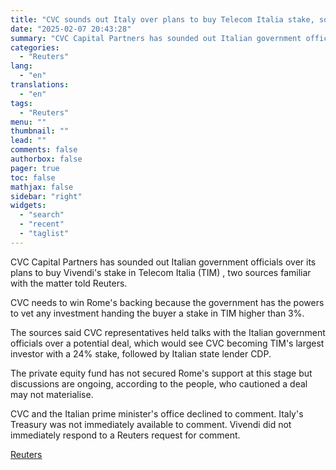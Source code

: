 ```yaml
---
title: "CVC sounds out Italy over plans to buy Telecom Italia stake, sources say"
date: "2025-02-07 20:43:28"
summary: "CVC Capital Partners has sounded out Italian government officials over its plans to buy Vivendi's stake in Telecom Italia (TIM) , two sources familiar with the matter told Reuters.CVC needs to win Rome's backing because the government has the powers to vet any investment handing the buyer a stake in..."
categories:
  - "Reuters"
lang:
  - "en"
translations:
  - "en"
tags:
  - "Reuters"
menu: ""
thumbnail: ""
lead: ""
comments: false
authorbox: false
pager: true
toc: false
mathjax: false
sidebar: "right"
widgets:
  - "search"
  - "recent"
  - "taglist"
---
```


CVC Capital Partners has sounded out Italian government officials over its plans to buy Vivendi's stake in Telecom Italia (TIM) , two sources familiar with the matter told Reuters.

CVC needs to win Rome's backing because the government has the powers to vet any investment handing the buyer a stake in TIM higher than 3%.

The sources said CVC representatives held talks with the Italian government officials over a potential deal, which would see CVC becoming TIM's largest investor with a 24% stake, followed by Italian state lender CDP.

The private equity fund has not secured Rome's support at this stage but discussions are ongoing, according to the people, who cautioned a deal may not materialise.

CVC and the Italian prime minister's office declined to comment. Italy's Treasury was not immediately available to comment. Vivendi did not immediately respond to a Reuters request for comment.

[Reuters](https://www.tradingview.com/news/reuters.com,2025:newsml_L8N3OY17C:0-cvc-sounds-out-italy-over-plans-to-buy-telecom-italia-stake-sources-say/)
